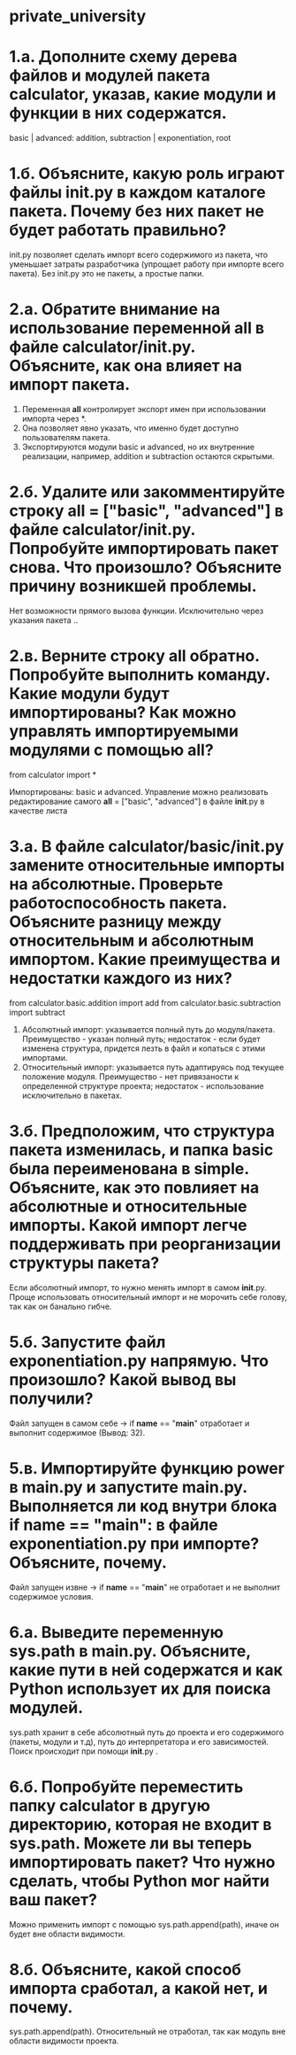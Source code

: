 # private_university

# 1.а. Дополните схему дерева файлов и модулей пакета calculator, указав, какие модули и функции в них содержатся.

basic | advanced: addition, subtraction | exponentiation, root

# 1.б. Объясните, какую роль играют файлы __init__.py в каждом каталоге пакета. Почему без них пакет не будет работать правильно?

init.py позволяет сделать импорт всего содержимого из пакета, что уменьшает затраты разработчика (упрощает работу при импорте всего пакета). Без init.py это не пакеты, а простые папки.

# 2.a. Обратите внимание на использование переменной __all__ в файле calculator/__init__.py. Объясните, как она влияет на импорт пакета.

1. Переменная __all__ контролирует экспорт имен при использовании импорта через *.
2. Она позволяет явно указать, что именно будет доступно пользователям пакета.
3. Экспортируются модули basic и advanced, но их внутренние реализации, например, addition и subtraction остаются скрытыми.

# 2.б. Удалите или закомментируйте строку __all__ = ["basic", "advanced"] в файле calculator/__init__.py. Попробуйте импортировать пакет снова. Что произошло? Объясните причину возникшей проблемы.

Нет возможности прямого вызова функции. Исключительно через указания пакета <package>.<method>.

# 2.в. Верните строку __all__ обратно. Попробуйте выполнить команду. Какие модули будут импортированы? Как можно управлять импортируемыми модулями с помощью __all__?
from calculator import *

Импортированы: basic и advanced. Управление можно реализовать редактирование самого  __all__ = ["basic", "advanced"] в файле __init__.py в качестве листа

# 3.а. В файле calculator/basic/__init__.py замените относительные импорты на абсолютные. Проверьте работоспособность пакета. Объясните разницу между относительным и абсолютным импортом. Какие преимущества и недостатки каждого из них?
from calculator.basic.addition import add
from calculator.basic.subtraction import subtract  

1. Абсолютный импорт: указывается полный путь до модуля/пакета. Преимущество - указан полный путь; недостаток - если будет изменена структура, придется лезть в файл и копаться с этими импортами. 
2. Относительный импорт: указывается путь адаптируясь под текущее положение модуля. Преимущество - нет привязаности к определенной структуре проекта; недостаток - использование исключительно в пакетах.

# 3.б. Предположим, что структура пакета изменилась, и папка basic была переименована в simple. Объясните, как это повлияет на абсолютные и относительные импорты. Какой импорт легче поддерживать при реорганизации структуры пакета?

Если абсолютный импорт, то нужно менять импорт в самом __init__.py. Проще использовать относительный импорт и не морочить себе голову, так как он банально гибче.

# 5.б. Запустите файл exponentiation.py напрямую. Что произошло? Какой вывод вы получили?

Файл запущен в самом себе -> if __name__ == "__main__" отработает и выполнит содержимое (Вывод: 32).

# 5.в. Импортируйте функцию power в main.py и запустите main.py. Выполняется ли код внутри блока if __name__ == "__main__": в файле exponentiation.py при импорте? Объясните, почему.

Файл запущен извне -> if __name__ == "__main__" не отработает и не выполнит содержимое условия.

# 6.а. Выведите переменную sys.path в main.py. Объясните, какие пути в ней содержатся и как Python использует их для поиска модулей.

sys.path хранит в себе абсолютный путь до проекта и его содержимого (пакеты, модули и т.д), путь до интерпретатора и его зависимостей. Поиск происходит при помощи __init__.py .

# 6.б. Попробуйте переместить папку calculator в другую директорию, которая не входит в sys.path. Можете ли вы теперь импортировать пакет? Что нужно сделать, чтобы Python мог найти ваш пакет?

Можно применить импорт с помощью sys.path.append(path), иначе он будет вне области видимости.

# 8.б. Объясните, какой способ импорта сработал, а какой нет, и почему.

sys.path.append(path). Относительный не отработал, так как модуль вне области видимости проекта.